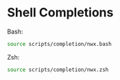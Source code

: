 <!-- SPDX-License-Identifier: Apache-2.0 -->
# Shell Completions

Bash:
```bash
source scripts/completion/nwx.bash
```
Zsh:
```bash
source scripts/completion/nwx.zsh
```

